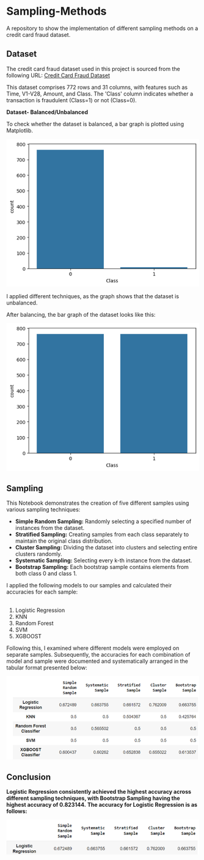 # Sampling-Methods
A repository to show the implementation of different sampling methods on a credit card fraud dataset.

## Dataset
The credit card fraud dataset used in this project is sourced from the following URL:
[Credit Card Fraud Dataset](https://github.com/AnjulaMehto/Sampling_Assignment/blob/main/Creditcard_data.csv)


This dataset comprises 772 rows and 31 columns, with features such as Time, V1-V28, Amount, and Class. The 'Class' column indicates whether a transaction is fraudulent (Class=1) or not (Class=0).

**Dataset- Balanced/Unbalanced**

To check whether the dataset is balanced, a bar graph is plotted using Matplotlib.


![Unbalanced Dataset](unbalanced.png)<br/>

I applied different techniques, as the graph shows that the dataset is unbalanced.

After balancing, the bar graph of the dataset looks like this:

![Balanced Dataset](balanced.png)<br/>

## Sampling

This Notebook demonstrates the creation of five different samples using various sampling techniques:<br/>
* **Simple Random Sampling:** Randomly selecting a specified number of instances from the dataset.<br/>
* **Stratified Sampling:** Creating samples from each class separately to maintain the original class distribution.<br/>
* **Cluster Sampling:** Dividing the dataset into clusters and selecting entire clusters randomly.<br/>
* **Systematic Sampling:** Selecting every k-th instance from the dataset.<br/>
* **Bootstrap Sampling:** Each bootstrap sample contains elements from both class 0 and class 1.<br/>

I applied the following models to our samples and calculated their accuracies for each sample:<br/><br/>
1. Logistic Regression<br/>
2. KNN<br/>
3. Random Forest<br/>
4. SVM<br/>
5. XGBOOST<br/>

Following this, I examined where different models were employed on separate samples. Subsequently, the accuracies for each combination of model and sample were documented and systematically arranged in the tabular format presented below:<br/>

![Accuracy Table](accuracy.png)<br/>

## Conclusion

**Logistic Regression consistently achieved the highest accuracy across different sampling techniques, with Bootstrap Sampling having the highest accuracy of 0.823144.**
**The accuracy for Logistic Regression is as follows:**

![Accuracy Table_for_Logistic_regression](accuracy_lr.png)<br/>
